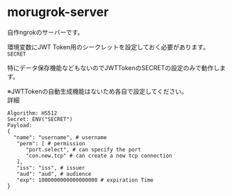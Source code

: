 # morugrok-server
自作ngrokのサーバーです。

環境変数にJWT Token用のシークレットを設定しておく必要があります。 `SECRET`

特にデータ保存機能などもないのでJWTTokenのSECRETの設定のみで動作します。

※JWTTokenの自動生成機能はないため各自で設定してください。<br>
詳細
```
Algorithm: HS512
Secret: ENV("SECRET")
Payload: 
{
  "name": "username", # username
   "perm": [ # permission
      "port.select", # can specify the port
      "con.new.tcp" # can create a new tcp connection
   ],
   "iss": "iss", # issuer
   "aud": "aud", # audience
   "exp": 1000000000000000000 # expiration Time
}
```
